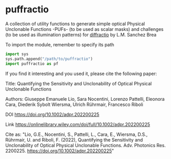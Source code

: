 # puffractio

A collection of utility functions to generate simple optical Physical Unclonable Functions -PUFs- (to be used as scalar masks) and challenges (to be used as illumination patterns) for [diffractio](https://bitbucket.org/optbrea/diffractio) by L.M. Sanchez Brea

To import the module, remember to specify its path
```python
import sys
sys.path.append("/path/to/puffractio")
import puffractio as pf
```

If you find it interesting and you used it, please cite the following paper:

Title: Quantifying the Sensitivity and Unclonability of Optical Physical Unclonable Functions

Authors: Giuseppe Emanuele Lio, Sara Nocentini, Lorenzo Pattelli, Eleonora Cara, Diederik Sybolt Wiersma, Ulrich Rührmair, Francesco Riboli

DOI https://doi.org/10.1002/adpr.202200225

Link https://onlinelibrary.wiley.com/doi/full/10.1002/adpr.202200225

Cite as: 
"Lio, G.E., Nocentini, S., Pattelli, L., Cara, E., Wiersma, D.S., Rührmair, U. and Riboli, F. (2022), Quantifying the Sensitivity and Unclonability of Optical Physical Unclonable Functions. Adv. Photonics Res. 2200225. https://doi.org/10.1002/adpr.202200225" 
